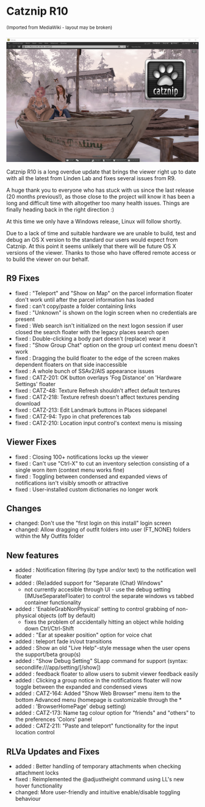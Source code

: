 # Catznip R10

<sup>(Imported from MediaWiki - layout may be broken)</sup>

![Catznip_R10](./r10/Catznip_R10.png)

Catznip R10 is a long overdue update that brings the viewer right up to date with all the latest from Linden Lab and fixes several issues from R9.

A huge thank you to everyone who has stuck with us since the last release (20 months previous!), as those close to the project will know it has been a long and difficult time with altogether too many health issues. Things are finally heading back in the right direction :)

At this time we only have a Windows release, Linux will follow shortly.

Due to a lack of time and suitable hardware we are unable to build, test and debug an OS X version to the standard our users would expect from Catznip. At this point it seems unlikely that there will be future OS X versions of the viewer. Thanks to those who have offered remote access or to build the viewer on our behalf.

## R9 Fixes
* fixed : "Teleport" and "Show on Map" on the parcel information floater don't work until after the parcel information has loaded
* fixed : can't copy/paste a folder containing links
* fixed : "Unknown" is shown on the login screen when no credentials are present
* fixed : Web search isn't initialized on the next logon session if user closed the search floater with the legacy places search open
* fixed : Double-clicking a body part doesn't (replace) wear it
* fixed : "Show Group Chat" option on the group url context menu doesn't work
* fixed : Dragging the build floater to the edge of the screen makes dependent floaters on that side inaccessible
* fixed : A whole bunch of SSAv2/AIS appearance issues
* fixed : CATZ-201: OK button overlays 'Fog Distance' on 'Hardware Settings' floater
* fixed : CATZ-48: Texture Refresh shouldn't affect default textures
* fixed : CATZ-218: Texture refresh doesn't affect textures pending download
* fixed : CATZ-213: Edit Landmark buttons in Places sidepanel
* fixed : CATZ-94: Typo in chat preferences tab
* fixed : CATZ-210: Location input control's context menu is missing

## Viewer Fixes
* fixed : Closing 100+ notifications locks up the viewer
* fixed : Can't use "Ctrl-X" to cut an inventory selection consisting of a single worn item (context menu works fine)
* fixed : Toggling between condensed and expanded views of notifications isn't visibly smooth or attractive
* fixed : User-installed custom dictionaries no longer work

## Changes
* changed: Don't use the "first login on this install" login screen
* changed: Allow dragging of outfit folders into user (FT_NONE) folders within the My Outfits folder

## New features
* added : Notification filtering (by type and/or text) to the notification well floater
* added : (Re)added support for "Separate (Chat) Windows"
	* not currently accesible through UI - use the debug setting (IMUseSeparateFloater) to control the separate windows vs tabbed container functionality
* added : 'EnableGrabNonPhysical' setting to control grabbing of non-physical objects (off by default)
	* fixes the problem of accidentally hitting an object while holding down Ctrl/Ctrl-Shift
* added : "Ear at speaker position" option for voice chat
* added : teleport fade in/out transitions
* added : Show an old "Live Help"-style message when the user opens the support/beta group(s)
* added : "Show Debug Setting" SLapp command for support (syntax: secondlife:///app/setting/<setting>[/show])
* added : feedback floater to allow users to submit viewer feedback easily
* added : Clicking a group notice in the notifications floater will now toggle between the expanded and condensed views
* added : CATZ-164: Added "Show Web Browser" menu item to the bottom Advanced menu (homepage is customizable through the * added : 'BrowserHomePage' debug setting)
* added : CATZ-173: Name tag colour option for "friends" and "others" to the preferences 'Colors' panel
* added : CATZ-211: "Paste and teleport" functionality for the input location control

## RLVa Updates and Fixes
* added : Better handling of temporary attachments when checking attachment locks
* fixed : Reimplemented the @adjustheight command using LL's new hover functionality
* changed: More user-friendly and intuitive enable/disable toggling behaviour
